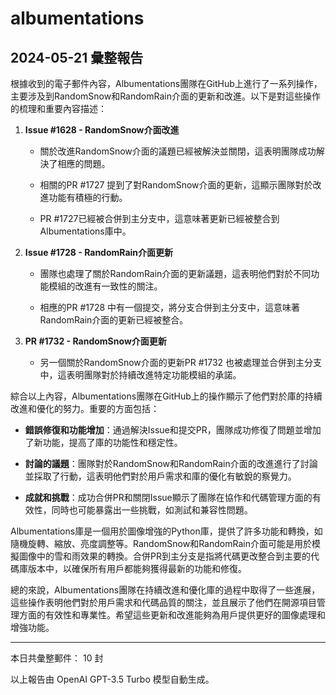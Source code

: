 # albumentations

## 2024-05-21 彙整報告

根據收到的電子郵件內容，Albumentations團隊在GitHub上進行了一系列操作，主要涉及到RandomSnow和RandomRain介面的更新和改進。以下是對這些操作的梳理和重要內容描述：



1. **Issue #1628 - RandomSnow介面改進**

   - 關於改進RandomSnow介面的議題已經被解決並關閉，這表明團隊成功解決了相應的問題。

   - 相關的PR #1727 提到了對RandomSnow介面的更新，這顯示團隊對於改進功能有積極的行動。

   - PR #1727已經被合併到主分支中，這意味著更新已經被整合到Albumentations庫中。



2. **Issue #1728 - RandomRain介面更新**

   - 團隊也處理了關於RandomRain介面的更新議題，這表明他們對於不同功能模組的改進有一致性的關注。

   - 相應的PR #1728 中有一個提交，將分支合併到主分支中，這意味著RandomRain介面的更新已經被整合。



3. **PR #1732 - RandomSnow介面更新**

   - 另一個關於RandomSnow介面的更新PR #1732 也被處理並合併到主分支中，這表明團隊對於持續改進特定功能模組的承諾。



綜合以上內容，Albumentations團隊在GitHub上的操作顯示了他們對於庫的持續改進和優化的努力。重要的方面包括：

- **錯誤修復和功能增加**：通過解決Issue和提交PR，團隊成功修復了問題並增加了新功能，提高了庫的功能性和穩定性。

- **討論的議題**：團隊對於RandomSnow和RandomRain介面的改進進行了討論並採取了行動，這表明他們對於用戶需求和庫的優化有敏銳的察覺力。

- **成就和挑戰**：成功合併PR和關閉Issue顯示了團隊在協作和代碼管理方面的有效性，同時也可能暴露出一些挑戰，如測試和兼容性問題。



Albumentations庫是一個用於圖像增強的Python庫，提供了許多功能和轉換，如隨機旋轉、縮放、亮度調整等。RandomSnow和RandomRain介面可能是用於模擬圖像中的雪和雨效果的轉換。合併PR到主分支是指將代碼更改整合到主要的代碼庫版本中，以確保所有用戶都能夠獲得最新的功能和修復。



總的來說，Albumentations團隊在持續改進和優化庫的過程中取得了一些進展，這些操作表明他們對於用戶需求和代碼品質的關注，並且展示了他們在開源項目管理方面的有效性和專業性。希望這些更新和改進能夠為用戶提供更好的圖像處理和增強功能。



---



本日共彙整郵件： 10 封



以上報告由 OpenAI GPT-3.5 Turbo 模型自動生成。